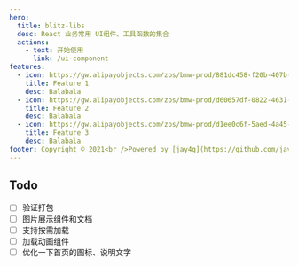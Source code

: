```yaml
---
hero:
  title: blitz-libs
  desc: React 业务常用 UI组件、工具函数的集合
  actions:
    - text: 开始使用
      link: /ui-component
features:
  - icon: https://gw.alipayobjects.com/zos/bmw-prod/881dc458-f20b-407b-947a-95104b5ec82b/k79dm8ih_w144_h144.png
    title: Feature 1
    desc: Balabala
  - icon: https://gw.alipayobjects.com/zos/bmw-prod/d60657df-0822-4631-9d7c-e7a869c2f21c/k79dmz3q_w126_h126.png
    title: Feature 2
    desc: Balabala
  - icon: https://gw.alipayobjects.com/zos/bmw-prod/d1ee0c6f-5aed-4a45-a507-339a4bfe076c/k7bjsocq_w144_h144.png
    title: Feature 3
    desc: Balabala
footer: Copyright © 2021<br />Powered by [jay4q](https://github.com/jay4q)
---
```


## Todo

+ [ ] 验证打包
+ [ ] 图片展示组件和文档
+ [ ] 支持按需加载
+ [ ] 加载动画组件
+ [ ] 优化一下首页的图标、说明文字
